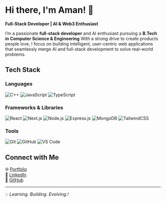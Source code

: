 
# Hi there, I'm Aman! 👋

**Full-Stack Developer | AI & Web3 Enthusiast**  

I’m a passionate **full-stack developer** and AI enthusiast pursuing a **B.Tech in Computer Science & Engineering** With a strong drive to create products people love, I focus on building intelligent, user-centric web applications that seamlessly merge AI and full-stack development to solve real-world problems.  

## Tech Stack  

### Languages  
![C++](https://img.shields.io/badge/C++-00599C?style=flat&logo=c%2B%2B&logoColor=white)  ![JavaScript](https://img.shields.io/badge/JavaScript-F7DF1E?style=flat&logo=javascript&logoColor=black)  ![TypeScript](https://img.shields.io/badge/TypeScript-007ACC?style=flat&logo=typescript&logoColor=white)

### Frameworks & Libraries  
![React](https://img.shields.io/badge/React-20232A?style=flat&logo=react&logoColor=61DAFB)   ![Next.js](https://img.shields.io/badge/Next.js-000000?style=flat&logo=nextdotjs&logoColor=white)  ![Node.js](https://img.shields.io/badge/Node.js-43853D?style=flat&logo=node.js&logoColor=white)  ![Express.js](https://img.shields.io/badge/Express.js-404D59?style=flat)  ![MongoDB](https://img.shields.io/badge/MongoDB-4EA94B?style=flat&logo=mongodb&logoColor=white)  ![TailwindCSS](https://img.shields.io/badge/TailwindCSS-38B2AC?style=flat&logo=tailwind-css&logoColor=white)  

### Tools  
![Git](https://img.shields.io/badge/Git-F05032?style=flat&logo=git&logoColor=white)
![GitHub](https://img.shields.io/badge/GitHub-181717?style=flat&logo=github&logoColor=white)
![VS Code](https://img.shields.io/badge/VS%20Code-007ACC?style=flat&logo=visual-studio-code&logoColor=white)
  

## Connect with Me

🌐 [Portfolio](amannn.site)  
💼 [LinkedIn](https://linkedin.com/in/amank1412)  
🐙 [GitHub](https://github.com/Amank1412)  

---
💡 *Learning. Building. Evolving.!*
